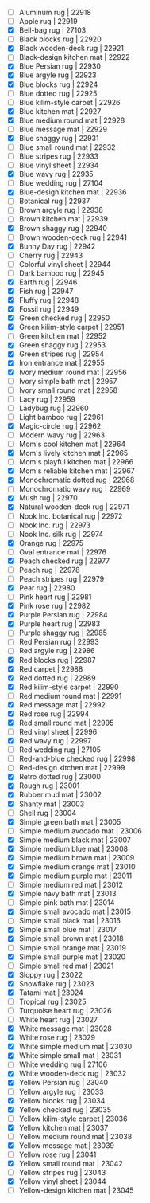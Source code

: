 - [ ] Aluminum rug | 22918
- [ ] Apple rug | 22919
- [x] Bell-bag rug | 27103
- [ ] Black blocks rug | 22920
- [x] Black wooden-deck rug | 22921
- [ ] Black-design kitchen mat | 22922
- [x] Blue Persian rug | 22930
- [x] Blue argyle rug | 22923
- [x] Blue blocks rug | 22924
- [ ] Blue dotted rug | 22925
- [ ] Blue kilim-style carpet | 22926
- [x] Blue kitchen mat | 22927
- [x] Blue medium round mat | 22928
- [ ] Blue message mat | 22929
- [x] Blue shaggy rug | 22931
- [ ] Blue small round mat | 22932
- [ ] Blue stripes rug | 22933
- [ ] Blue vinyl sheet | 22934
- [x] Blue wavy rug | 22935
- [ ] Blue wedding rug | 27104
- [x] Blue-design kitchen mat | 22936
- [ ] Botanical rug | 22937
- [ ] Brown argyle rug | 22938
- [ ] Brown kitchen mat | 22939
- [x] Brown shaggy rug | 22940
- [ ] Brown wooden-deck rug | 22941
- [x] Bunny Day rug | 22942
- [ ] Cherry rug | 22943
- [ ] Colorful vinyl sheet | 22944
- [ ] Dark bamboo rug | 22945
- [x] Earth rug | 22946
- [x] Fish rug | 22947
- [x] Fluffy rug | 22948
- [x] Fossil rug | 22949
- [x] Green checked rug | 22950
- [x] Green kilim-style carpet | 22951
- [ ] Green kitchen mat | 22952
- [x] Green shaggy rug | 22953
- [x] Green stripes rug | 22954
- [x] Iron entrance mat | 22955
- [x] Ivory medium round mat | 22956
- [ ] Ivory simple bath mat | 22957
- [ ] Ivory small round mat | 22958
- [ ] Lacy rug | 22959
- [ ] Ladybug rug | 22960
- [ ] Light bamboo rug | 22961
- [x] Magic-circle rug | 22962
- [ ] Modern wavy rug | 22963
- [ ] Mom's cool kitchen mat | 22964
- [x] Mom's lively kitchen mat | 22965
- [ ] Mom's playful kitchen mat | 22966
- [x] Mom's reliable kitchen mat | 22967
- [x] Monochromatic dotted rug | 22968
- [ ] Monochromatic wavy rug | 22969
- [x] Mush rug | 22970
- [x] Natural wooden-deck rug | 22971
- [ ] Nook Inc. botanical rug | 22972
- [ ] Nook Inc. rug | 22973
- [ ] Nook Inc. silk rug | 22974
- [x] Orange rug | 22975
- [ ] Oval entrance mat | 22976
- [x] Peach checked rug | 22977
- [ ] Peach rug | 22978
- [ ] Peach stripes rug | 22979
- [x] Pear rug | 22980
- [ ] Pink heart rug | 22981
- [x] Pink rose rug | 22982
- [x] Purple Persian rug | 22984
- [x] Purple heart rug | 22983
- [ ] Purple shaggy rug | 22985
- [ ] Red Persian rug | 22993
- [ ] Red argyle rug | 22986
- [x] Red blocks rug | 22987
- [x] Red carpet | 22988
- [x] Red dotted rug | 22989
- [x] Red kilim-style carpet | 22990
- [ ] Red medium round mat | 22991
- [x] Red message mat | 22992
- [x] Red rose rug | 22994
- [x] Red small round mat | 22995
- [ ] Red vinyl sheet | 22996
- [x] Red wavy rug | 22997
- [ ] Red wedding rug | 27105
- [ ] Red-and-blue checked rug | 22998
- [ ] Red-design kitchen mat | 22999
- [x] Retro dotted rug | 23000
- [x] Rough rug | 23001
- [x] Rubber mud mat | 23002
- [x] Shanty mat | 23003
- [ ] Shell rug | 23004
- [x] Simple green bath mat | 23005
- [ ] Simple medium avocado mat | 23006
- [x] Simple medium black mat | 23007
- [x] Simple medium blue mat | 23008
- [x] Simple medium brown mat | 23009
- [x] Simple medium orange mat | 23010
- [x] Simple medium purple mat | 23011
- [ ] Simple medium red mat | 23012
- [x] Simple navy bath mat | 23013
- [ ] Simple pink bath mat | 23014
- [x] Simple small avocado mat | 23015
- [ ] Simple small black mat | 23016
- [x] Simple small blue mat | 23017
- [x] Simple small brown mat | 23018
- [ ] Simple small orange mat | 23019
- [x] Simple small purple mat | 23020
- [ ] Simple small red mat | 23021
- [x] Sloppy rug | 23022
- [x] Snowflake rug | 23023
- [x] Tatami mat | 23024
- [ ] Tropical rug | 23025
- [ ] Turquoise heart rug | 23026
- [ ] White heart rug | 23027
- [x] White message mat | 23028
- [x] White rose rug | 23029
- [x] White simple medium mat | 23030
- [x] White simple small mat | 23031
- [ ] White wedding rug | 27106
- [x] White wooden-deck rug | 23032
- [x] Yellow Persian rug | 23040
- [ ] Yellow argyle rug | 23033
- [x] Yellow blocks rug | 23034
- [x] Yellow checked rug | 23035
- [ ] Yellow kilim-style carpet | 23036
- [x] Yellow kitchen mat | 23037
- [ ] Yellow medium round mat | 23038
- [x] Yellow message mat | 23039
- [ ] Yellow rose rug | 23041
- [x] Yellow small round mat | 23042
- [ ] Yellow stripes rug | 23043
- [x] Yellow vinyl sheet | 23044
- [ ] Yellow-design kitchen mat | 23045
